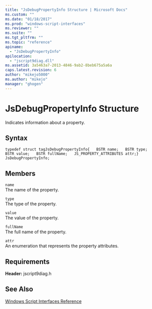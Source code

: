 ```yaml
---
title: "JsDebugPropertyInfo Structure | Microsoft Docs"
ms.custom: ""
ms.date: "01/18/2017"
ms.prod: "windows-script-interfaces"
ms.reviewer: ""
ms.suite: ""
ms.tgt_pltfrm: ""
ms.topic: "reference"
apiname: 
  - "JsDebugPropertyInfo"
apilocation: 
  - "jscript9diag.dll"
ms.assetid: 3a5463a7-2013-4846-9ab2-8beb675a5a6a
caps.latest.revision: 6
author: "mikejo5000"
ms.author: "mikejo"
manager: "ghogen"
---
```

# JsDebugPropertyInfo Structure
Indicates information about a property.  
  
## Syntax  
  
```  
typedef struct tagJsDebugPropertyInfo{   BSTR name;   BSTR type;   BSTR value;   BSTR fullName;   JS_PROPERTY_ATTRIBUTES attr;} JsDebugPropertyInfo;  
```  
  
## Members  
 `name`  
 The name of the property.  
  
 `type`  
 The type of the property.  
  
 `value`  
 The value of the property.  
  
 `fullName`  
 The full name of the property.  
  
 `attr`  
 An enumeration that represents the property attributes.  
  
## Requirements  
 **Header:** jscript9diag.h  
  
## See Also  
 [Windows Script Interfaces Reference](../../winscript/reference/windows-script-interfaces-reference.md)